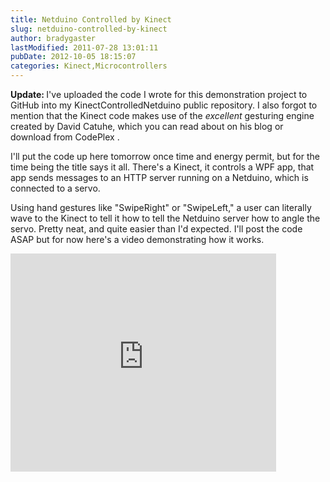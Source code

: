 ```yaml
---
title: Netduino Controlled by Kinect
slug: netduino-controlled-by-kinect
author: bradygaster
lastModified: 2011-07-28 13:01:11
pubDate: 2012-10-05 18:15:07
categories: Kinect,Microcontrollers
---
```


<p><strong>Update: </strong> I&apos;ve uploaded the code I wrote for this demonstration project to GitHub into my
  <a>KinectControlledNetduino</a>  public repository. I also forgot to mention that the Kinect code makes use of the <em>excellent </em> gesturing engine created by David Catuhe, which you can
  <a>read about on his blog</a>  or
  <a>download from CodePlex</a> .&#xA0;</p>
<p>I&apos;ll put the code up here tomorrow once time and energy permit, but for the time being the title says it all. There&apos;s a Kinect, it controls a WPF app, that app sends messages to an HTTP server running on a Netduino, which is connected to a servo.</p>
<p>Using hand gestures like &quot;SwipeRight&quot; or &quot;SwipeLeft,&quot; a user can literally wave to the Kinect to tell it how to tell the Netduino server how to angle the servo. Pretty neat, and quite easier than I&apos;d expected. I&apos;ll post the code ASAP but for now here&apos;s
  a video demonstrating how it works.&#xA0;</p>
<p>
  <iframe frameborder="0" src="http://www.youtube.com/embed/QWiRGT58BoQ" height="349" width="425"></iframe>
</p>
